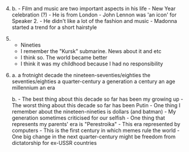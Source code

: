 4.
    b.
        - Film and music are two important aspects in his life
        - New Year celebration (?)
        - He is from London
        - John Lennon was 'an icon' for Speaker 2.
        - He didn't like a lot of the fashion and music 
        - Madonna started a trend for a short hairstyle

5.
    - Nineties
    - I remember the "Kursk" submarine. News about it and etc
     - I think so. The world became better
     - I think it was my childhood because I had no responsibility

6.
    a.
        a frotnight
        decade
        the nineteen-seventies/eighties
        the seventies/eighties
        a quarter-century
        a generation
        a century
        an age
        millennium
        an era

    b.
        - The best thing about this decade so far has been my growing up
        - The worst thing about this decade so far has been Putin
        - One thing I remember about the nineteen-nineties is dollars (and batman)
        - My generation sometimes criticised for our selfish 
        - One thing that represents my parents' era is "Perestroika"
        - This era represented by computers
        - This is the first century in which memes rule the world
        - One big change in the next quarter-century might be freedom from dictatorship for ex-USSR countries
